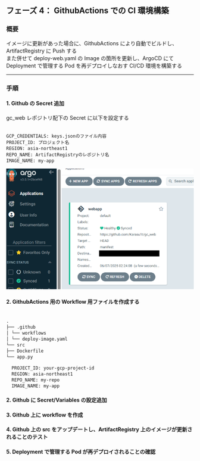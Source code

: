 ## フェーズ 4： GithubActions での CI 環境構築

### 概要

イメージに更新があった場合に、GithubActions により自動でビルドし、ArtifactRegistry に Push する  
また併せて deploy-web.yaml の Image の箇所を更新し、ArgoCD にて Deployment で管理する Pod を再デプロイしなおす CI/CD 環境を構築する

---

### 手順

#### 1. Github の Secret 追加

gc_web レポジトリ配下の Secret に以下を設定する

<pre><code>
GCP_CREDENTIALS: keys.jsonのファイル内容
PROJECT_ID: プロジェクト名
REGION: asia-northeast1
REPO_NAME: ArtifactRegistryのレポジトリ名
IMAGE_NAME: my-app
</code></pre>

![クラスタ画面](picture/Phase3-4-1.png)

#### 2. GithubActions 用の Workflow 用ファイルを作成する

<pre><code>
.
├── .github
│ └── workflows
│ └── deploy-image.yaml
└── src
├── Dockerfile
└── app.py
</code></pre>

      PROJECT_ID: your-gcp-project-id
      REGION: asia-northeast1
      REPO_NAME: my-repo
      IMAGE_NAME: my-app

#### 2. Github に Secret/Variables の設定追加

#### 3. Github 上に workflow を作成

#### 4. Github 上の src をアップデートし、ArtifactRegistry 上のイメージが更新されることのテスト

#### 5. Deployment で管理する Pod が再デプロイされることの確認

